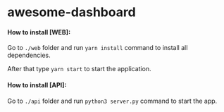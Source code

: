 # awesome-dashboard

#### How to install [WEB]:

Go to `./web` folder and run `yarn install` command to install all dependencies.

After that type `yarn start` to start the application.

#### How to install [API]:

Go to `./api` folder and run `python3 server.py` command to start the app.
